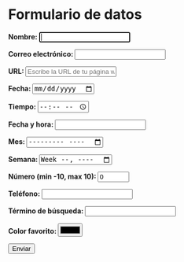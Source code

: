 <h1><strong>Formulario de datos<strong></h1>
<form action="" method="get">
<p>Nombre: <input type="text" name="name_control" autofocus required /></p>
<p>Correo electrónico: <input type="email" name="email_control" required /></p>
<p>URL: <input type="url" name="url_control" placeholder="Escribe la URL de tu página web personal" /></p>
<p>Fecha: <input type="date" name="date_control" /></p>
<p>Tiempo: <input type="time" name="time_control" /></p>
<p>Fecha y hora: <input type="datetime" name="datetime_control" /></p>
<p>Mes: <input type="month" name="month_control" /></p>
<p>Semana: <input type="week" name="week_control" /></p>
<p>Número (min -10, max 10): <input type="number" name="number_control" min="-10" max="10" value="0" /></p>
<p>Teléfono: <input type="tel" name="tel_control" /></p>
<p>Término de búsqueda: <input type="search" name="search_control" /></p>
<p>Color favorito: <input type="color" name="color_control" /></p>
<p><input type="submit" value="Enviar" /></p>
